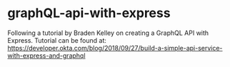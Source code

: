 # graphQL-api-with-express
Following a tutorial by Braden Kelley on creating a GraphQL API with Express.  Tutorial can be found at: https://developer.okta.com/blog/2018/09/27/build-a-simple-api-service-with-express-and-graphql

